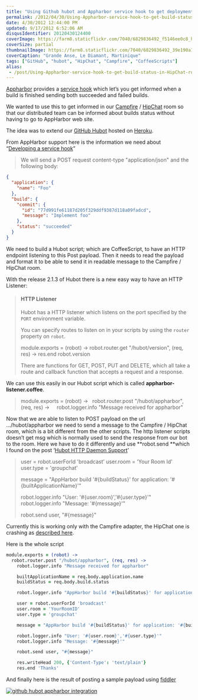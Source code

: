 ```yaml
---
title: "Using Github hubot and Appharbor service hook to get deployment status in Campfire/HipChat rooms"
permalink: /2012/04/30/Using-Appharbor-service-hook-to-get-build-status-in-HipChat-rooms/
date: 4/30/2012 12:44:00 PM
updated: 9/17/2012 6:52:06 AM
disqusIdentifier: 20120430124400
coverImage: https://farm8.staticflickr.com/7040/6829836492_f5146ee0c8_h.jpg
coverSize: partial
thumbnailImage: https://farm8.staticflickr.com/7040/6829836492_39e190a19d_q.jpg
coverCaption: "Grande Anse, Le Diamant, Martinique"
tags: ["GitHub", "hubot", "HipChat", "Campfire", "CoffeeScripts"]
alias:
 - /post/Using-Appharbor-service-hook-to-get-build-status-in-HipChat-rooms.aspx/index.html
---
```

<!-- [![STA_0178](http://farm8.staticflickr.com/7040/6829836492_39e190a19d_m.jpg)](http://www.flickr.com/photos/laurentkempe/6829836492/ "STA_0178 by Laurent Kempé, on Flickr") -->
[Appharbor](https://appharbor.com) provides a [service hook](http://support.appharbor.com/kb/3rd-party-integrations/developing-a-service-hook) which let’s you get informed when a build is finished sending both succeeded and failed builds.

We wanted to use this to get informed in our [Campfire](http://campfirenow.com/) / [HipChat](https://www.hipchat.com) room so that our distributed team can be informed about builds status without having to go to AppHarbor web site.
<!-- more -->

The idea was to extend our [GitHub Hubot](http://hubot.github.com/) hosted on [Heroku](http://www.heroku.com/).

From AppHarbor support here is the information we need about “[Developing a service hook](http://support.appharbor.com/kb/api/developing-a-service-hook)”

> We will send a POST request content-type "application/json" and the following body:
 
```json
{
  "application": {
    "name": "Foo"
  }, 
  "build": {
    "commit": {
      "id": "77d991fe61187d205f329ddf9387d118a09fadcd", 
      "message": "Implement foo"
    }, 
    "status": "succeeded"
  }
}

```
We need to build a Hubot script; which are CoffeeScript, to have an HTTP endpoint listening to this Post payload. Then it needs to read the payload and format it to be able to send it in readable message to the Campfire / HipChat room.

With the release 2.1.3 of Hubot there is a new easy way to have an HTTP Listener:

> #### HTTP Listener
> 
> Hubot has a HTTP listener which listens on the port specified by the `PORT` environment variable.
> 
> You can specify routes to listen on in your scripts by using the `router` property on `robot`.
> 
> module.exports = (robot) ->
  robot.router.get "/hubot/version", (req, res) ->
    res.end robot.version
> 
> There are functions for GET, POST, PUT and DELETE, which all take a route and callback function that accepts a request and a response.

We can use this easily in our Hubot script which is called **appharbor-listener.coffee**.

> module.exports = (robot) ->
>   robot.router.post "/hubot/appharbor", (req, res) ->
>     robot.logger.info "Message received for appharbor"

Now that we are able to listen to POST payload on the url …/hubot/appharbor we need to send a message to the Campfire / HipChat room, which is a bit different from the other scripts. The http listener scripts doesn’t get msg which is normally used to send the response from our bot to the room. Here we have to do it differently and use **robot.send **which I found on the post ‘[Hubot HTTP Daemon Support](http://blog.iweb-hosting.co.uk/blog/2012/01/21/hubot-http-daemon-support/)’

> user = robot.userForId 'broadcast'
> user.room = 'Your Room Id'
> user.type = 'groupchat'
> 
> message = "AppHarbor build '#{buildStatus}' for application: '#{builtApplicationName}'"
> 
> robot.logger.info "User: '#{user.room}','#{user.type}'"
> robot.logger.info "Message: '#{message}'"
> 
> robot.send user, "#{message}"

Currently this is working only with the Campfire adapter, the HipChat one is crashing as [described here](https://github.com/hipchat/hubot-hipchat/issues/24#issuecomment-5410146).

Here is the whole script

```coffeescript
module.exports = (robot) ->
  robot.router.post "/hubot/appharbor", (req, res) ->
    robot.logger.info "Message received for appharbor"

    builtApplicationName = req.body.application.name
    buildStatus = req.body.build.status

    robot.logger.info "AppHarbor build '#{buildStatus}' for application: '#{builtApplicationName}'"

    user = robot.userForId 'broadcast'
    user.room = 'YourRoomID'
    user.type = 'groupchat'

    message = "AppHarbor build '#{buildStatus}' for application: '#{builtApplicationName}'"

    robot.logger.info "User: '#{user.room}','#{user.type}'"
    robot.logger.info "Message: '#{message}'"

    robot.send user, "#{message}"

    res.writeHead 200, {'Content-Type': 'text/plain'}
    res.end 'Thanks'
```

And finally here is the result of posting a sample payload using [fiddler](http://fiddler2.com/fiddler2/) 

[![github hubot appharbor integration](http://farm8.staticflickr.com/7270/6983395094_ea83422211_o.jpg)](http://www.flickr.com/photos/laurentkempe/6983395094/ "github hubot appharbor integration by Laurent Kempé, on Flickr")
